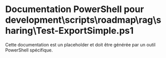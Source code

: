# Documentation PowerShell pour development\scripts\roadmap\rag\sharing\Test-ExportSimple.ps1

Cette documentation est un placeholder et doit être générée par un outil PowerShell spécifique.
